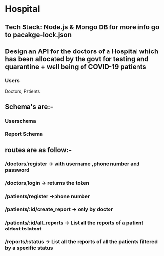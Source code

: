 # Hospital
## Tech Stack: Node.js & Mongo DB for more info go to pacakge-lock.json
## Design an API for the doctors of a Hospital which has been allocated by the govt for testing and quarantine + well being of COVID-19 patients
### Users
  Doctors, Patients
## Schema's are:-
  ### Userschema 
  ### Report Schema
## routes are as follow:-
 ### /doctors/register → with username ,phone number and password
 ### /doctors/login → returns the token 
 ### /patients/register ->phone number
 ### /patients/:id/create_report -> only by doctor 
 ### /patients/:id/all_reports → List all the reports of a patient oldest to latest
 ### /reports/:status → List all the reports of all the patients filtered by a specific status
 
 
  
  
  
